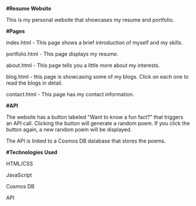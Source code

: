 **#Resume Website**

This is my personal website that showcases my resume and portfolio.

**#Pages**

index.html - This page shows a brief introduction of myself and my skills.

portfolio.html - This page displays my resume.

about.html - This page tells you a little more about my interests.

blog.html - this page is showcasing some of my blogs. Click on each one to read the blogs in detail.

contact.html - This page has my contact information.

**#API**

The website has a button labeled "Want to know a fun fact?" that triggers an API call. Clicking the button will generate a random poem. If you click the button again, a new random poem will be displayed.


The API is linked to a Cosmos DB database that stores the poems.

**#Technologies Used**

HTML/CSS

JavaScript

Cosmos DB

API












